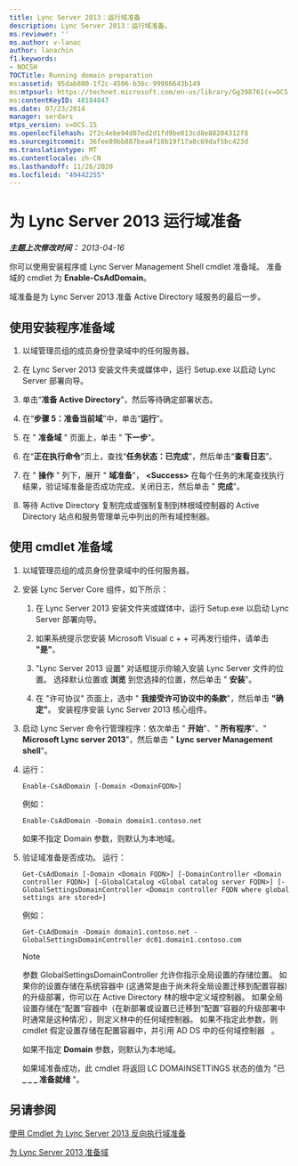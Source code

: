 ```yaml
---
title: Lync Server 2013：运行域准备
description: Lync Server 2013：运行域准备。
ms.reviewer: ''
ms.author: v-lanac
author: lanachin
f1.keywords:
- NOCSH
TOCTitle: Running domain preparation
ms:assetid: 95dab800-1f2c-4506-b36c-99986643b149
ms:mtpsurl: https://technet.microsoft.com/en-us/library/Gg398761(v=OCS.15)
ms:contentKeyID: 48184847
ms.date: 07/23/2014
manager: serdars
mtps_version: v=OCS.15
ms.openlocfilehash: 2f2c4ebe94d07ed2d1fd9be013cd8e88204312f8
ms.sourcegitcommit: 36fee89bb887bea4f18b19f17a8c69daf5bc423d
ms.translationtype: MT
ms.contentlocale: zh-CN
ms.lasthandoff: 11/26/2020
ms.locfileid: "49442255"
---
```

# <a name="running-domain-preparation-for-lync-server-2013"></a>为 Lync Server 2013 运行域准备

<div data-xmlns="http://www.w3.org/1999/xhtml">

<div class="topic" data-xmlns="http://www.w3.org/1999/xhtml" data-msxsl="urn:schemas-microsoft-com:xslt" data-cs="https://msdn.microsoft.com/">

<div data-asp="https://msdn2.microsoft.com/asp">



</div>

<div id="mainSection">

<div id="mainBody">

<span> </span>

_**主题上次修改时间：** 2013-04-16_

你可以使用安装程序或 Lync Server Management Shell cmdlet 准备域。 准备域的 cmdlet 为 **Enable-CsAdDomain**。

域准备是为 Lync Server 2013 准备 Active Directory 域服务的最后一步。

<div>

## <a name="to-use-setup-to-prepare-domains"></a>使用安装程序准备域

1.  以域管理员组的成员身份登录域中的任何服务器。

2.  在 Lync Server 2013 安装文件夹或媒体中，运行 Setup.exe 以启动 Lync Server 部署向导。

3.  单击“**准备 Active Directory**”，然后等待确定部署状态。

4.  在“**步骤 5：准备当前域**”中，单击“**运行**”。

5.  在 " **准备域** " 页面上，单击 " **下一步**"。

6.  在“**正在执行命令**”页上，查找“**任务状态：已完成**”，然后单击“**查看日志**”。

7.  在 " **操作** " 列下，展开 " **域准备**"， **\<Success\>** 在每个任务的末尾查找执行结果，验证域准备是否成功完成，关闭日志，然后单击 " **完成**"。

8.  等待 Active Directory 复制完成或强制复制到林根域控制器的 Active Directory 站点和服务管理单元中列出的所有域控制器。

</div>

<div>

## <a name="to-use-cmdlets-to-prepare-the-domain"></a>使用 cmdlet 准备域

1.  以域管理员组的成员身份登录域中的任何服务器。

2.  安装 Lync Server Core 组件，如下所示：
    
    1.  在 Lync Server 2013 安装文件夹或媒体中，运行 Setup.exe 以启动 Lync Server 部署向导。
    
    2.  如果系统提示您安装 Microsoft Visual c + + 可再发行组件，请单击 **"是"**。
    
    3.  "Lync Server 2013 设置" 对话框提示你输入安装 Lync Server 文件的位置。 选择默认位置或 **浏览** 到您选择的位置，然后单击 " **安装**"。
    
    4.  在 "许可协议" 页面上，选中 " **我接受许可协议中的条款**"，然后单击 **"确定"**。 安装程序安装 Lync Server 2013 核心组件。

3.  启动 Lync Server 命令行管理程序：依次单击 " **开始**"、" **所有程序**"、" **Microsoft Lync server 2013**"，然后单击 " **Lync server Management shell**"。

4.  运行：
    
        Enable-CsAdDomain [-Domain <DomainFQDN>] 
    
    例如：
    
        Enable-CsAdDomain -Domain domain1.contoso.net 
    
    如果不指定 Domain 参数，则默认为本地域。

5.  验证域准备是否成功。 运行：
    
        Get-CsAdDomain [-Domain <Domain FQDN>] [-DomainController <Domain controller FQDN>] [-GlobalCatalog <Global catalog server FQDN>] [-GlobalSettingsDomainController <Domain controller FQDN where global settings are stored>] 
    
    例如：
    
        Get-CsAdDomain -Domain domain1.contoso.net -GlobalSettingsDomainController dc01.domain1.contoso.com
    
    <div>
    

    > [!NOTE]  
    > 参数 GlobalSettingsDomainController 允许你指示全局设置的存储位置。 如果你的设置存储在系统容器中 (这通常是由于尚未将全局设置迁移到配置容器) 的升级部署，你可以在 Active Directory 林的根中定义域控制器。 如果全局设置存储在“配置”容器中（在新部署或设置已迁移到“配置”容器的升级部署中时通常是这种情况），则定义林中的任何域控制器。 如果不指定此参数，则 cmdlet 假定设置存储在配置容器中，并引用 AD DS 中的任何域控制器 &nbsp; 。

    
    </div>
    
    如果不指定 **Domain** 参数，则默认为本地域。
    
    如果域准备成功，此 cmdlet 将返回 LC DOMAINSETTINGS 状态的值为 "已 **\_ \_ \_ 准备就绪** "。

</div>

<div>

## <a name="see-also"></a>另请参阅


[使用 Cmdlet 为 Lync Server 2013 反向执行域准备](lync-server-2013-using-cmdlets-to-reverse-domain-preparation.md)  


[为 Lync Server 2013 准备域](lync-server-2013-preparing-domains.md)  
  

</div>

</div>

<span> </span>

</div>

</div>

</div>

